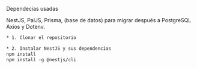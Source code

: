 Dependecias usadas

NestJS,
PalJS,
Prisma, (base de datos) para migrar después a PostgreSQL
Axios
y Dotenv.

```diff
* 1. Clonar el repositorio

* 2. Instalar NestJS y sus dependencias
npm install
npm install -g @nestjs/cli
